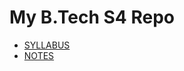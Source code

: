 # My B.Tech S4 Repo
- [SYLLABUS](https://www.ktunotes.in/ktu-s4-cse-2019-syllabus/)
- [NOTES](https://www.ktunotes.in/ktu-s4-cse-notes-2019-scheme/)

